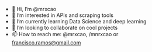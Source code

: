 - 👋 Hi, I’m @mrxcao
- 👀 I’m interested in APIs and scraping tools
- 🌱 I’m currently learning Data Science and deep learning
- 💞️ I’m looking to collaborate on cool projects
- 📫 How to reach me: @mrxcao, /mnrxcao or francisco.ramos@gmail.com

<!---
mrxcao/mrxcao is a ✨ special ✨ repository because its `README.md` (this file) appears on your GitHub profile.
You can click the Preview link to take a look at your changes.
--->
